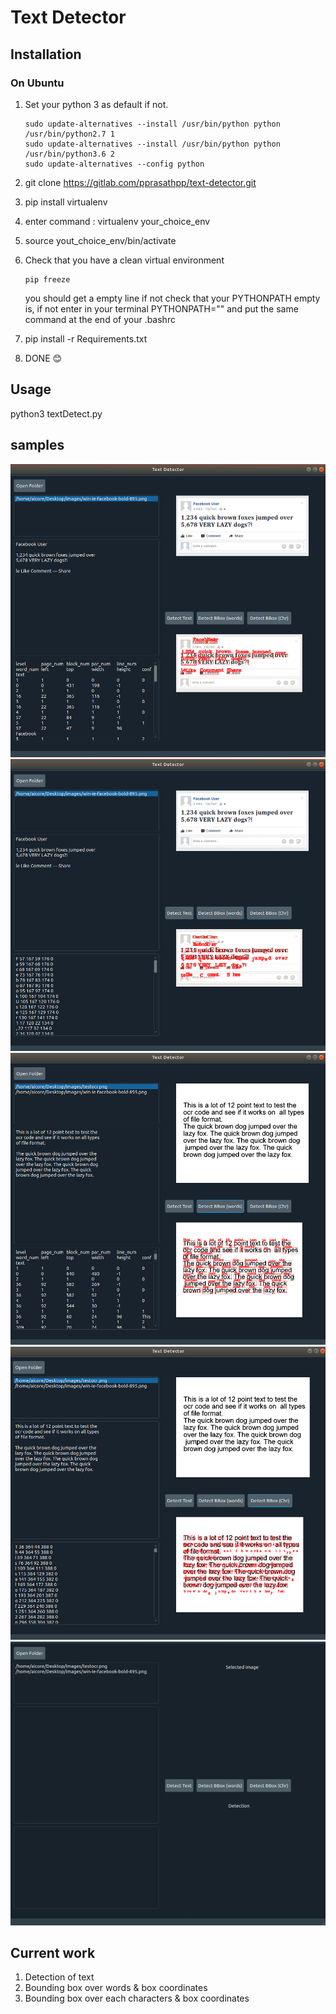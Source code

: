 # Text Detector 

## Installation

### On Ubuntu

1. Set your python 3 as default if not.

    ```text
    sudo update-alternatives --install /usr/bin/python python /usr/bin/python2.7 1
    sudo update-alternatives --install /usr/bin/python python /usr/bin/python3.6 2
    sudo update-alternatives --config python
    ```

2. git clone https://gitlab.com/pprasathpp/text-detector.git
3. pip install virtualenv
4. enter command : virtualenv your_choice_env
5. source yout_choice_env/bin/activate
6. Check that you have a clean virtual environment

    ```text
    pip freeze
    ```

    you should get a empty line  if not check that your PYTHONPATH empty is, if not enter in your terminal PYTHONPATH="" and put the same command at the end of your .bashrc

7. pip install -r Requirements.txt
8. DONE  :blush:

## Usage

python3 textDetect.py

## samples
![Detection google image Fb status](/samples/sample_1.png)
![Detection google image Fb status_1](/samples/sample_2.png)
![Detection google image ](/samples/sample_3.png)
![Detection google image_1](/samples/sample_4.png)
![Detection google image_2](/samples/sample.gif)


## Current work
1. Detection of text
2. Bounding box over words & box coordinates
3. Bounding box over each characters & box coordinates
